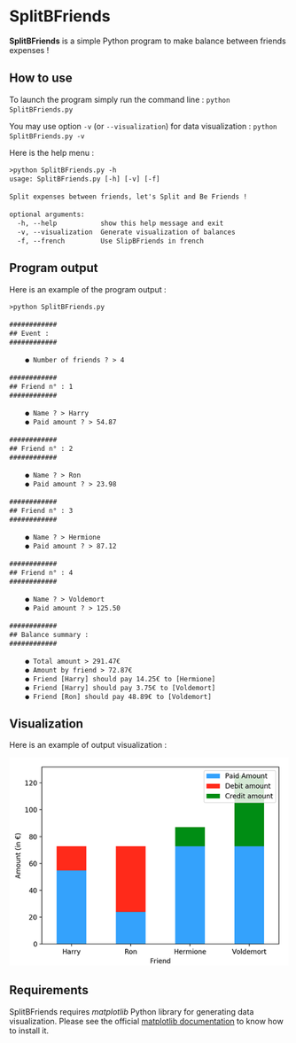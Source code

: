 # SplitBFriends

**SplitBFriends** is a simple Python program to make balance between friends expenses !

## How to use

To launch the program simply run the command line :
`python SplitBFriends.py`

You may use option `-v` (or `--visualization`) for data visualization :
`python SplitBFriends.py -v`

Here is the help menu :
```
>python SplitBFriends.py -h
usage: SplitBFriends.py [-h] [-v] [-f]

Split expenses between friends, let's Split and Be Friends !

optional arguments:
  -h, --help           show this help message and exit
  -v, --visualization  Generate visualization of balances
  -f, --french         Use SlipBFriends in french
```

## Program output

Here is an example of the program output :

```
>python SplitBFriends.py

############
## Event : 
############

	● Number of friends ? > 4
	
############
## Friend n° : 1
############

	● Name ? > Harry
	● Paid amount ? > 54.87
	
############
## Friend n° : 2
############

	● Name ? > Ron
	● Paid amount ? > 23.98
	
############
## Friend n° : 3
############

	● Name ? > Hermione
	● Paid amount ? > 87.12
	
############
## Friend n° : 4
############

	● Name ? > Voldemort
	● Paid amount ? > 125.50
	
############
## Balance summary : 
############

	● Total amount > 291.47€
	● Amount by friend > 72.87€
	● Friend [Harry] should pay 14.25€ to [Hermione]
	● Friend [Harry] should pay 3.75€ to [Voldemort]
	● Friend [Ron] should pay 48.89€ to [Voldemort]
```

## Visualization

Here is an example of output visualization :

![Output visualization](/resources/data_visualization.png)

## Requirements

SplitBFriends requires _matplotlib_ Python library for generating data visualization.
Please see the official [matplotlib documentation](https://matplotlib.org) to know how to install it.
